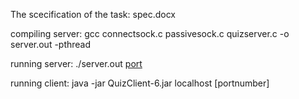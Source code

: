 The scecification of the task: spec.docx

compiling server:
	gcc connectsock.c passivesock.c quizserver.c -o server.out -pthread

running server:
	./server.out [port](optional)

running client:
	java -jar QuizClient-6.jar localhost [portnumber]

